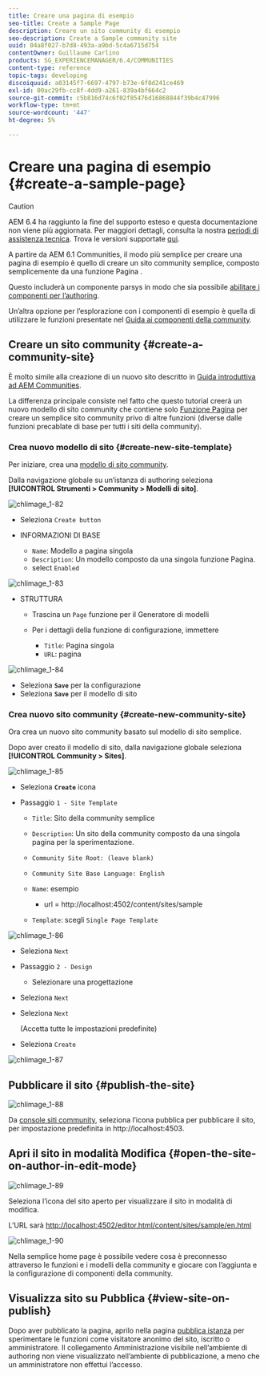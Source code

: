 ```yaml
---
title: Creare una pagina di esempio
seo-title: Create a Sample Page
description: Creare un sito community di esempio
seo-description: Create a Sample community site
uuid: 04a8f027-b7d8-493a-a9bd-5c4a6715d754
contentOwner: Guillaume Carlino
products: SG_EXPERIENCEMANAGER/6.4/COMMUNITIES
content-type: reference
topic-tags: developing
discoiquuid: a03145f7-6697-4797-b73e-6f8d241ce469
exl-id: 00ac29fb-cc8f-4dd9-a261-839a4bf664c2
source-git-commit: c5b816d74c6f02f85476d16868844f39b4c47996
workflow-type: tm+mt
source-wordcount: '447'
ht-degree: 5%

---
```


# Creare una pagina di esempio {#create-a-sample-page}

>[!CAUTION]
>
>AEM 6.4 ha raggiunto la fine del supporto esteso e questa documentazione non viene più aggiornata. Per maggiori dettagli, consulta la nostra [periodi di assistenza tecnica](https://helpx.adobe.com/it/support/programs/eol-matrix.html). Trova le versioni supportate [qui](https://experienceleague.adobe.com/docs/).

A partire da AEM 6.1 Communities, il modo più semplice per creare una pagina di esempio è quello di creare un sito community semplice, composto semplicemente da una funzione Pagina .

Questo includerà un componente parsys in modo che sia possibile [abilitare i componenti per l’authoring](basics.md#accessing-communities-components).

Un’altra opzione per l’esplorazione con i componenti di esempio è quella di utilizzare le funzioni presentate nel [Guida ai componenti della community](components-guide.md).

## Creare un sito community {#create-a-community-site}

È molto simile alla creazione di un nuovo sito descritto in [Guida introduttiva ad AEM Communities](getting-started.md).

La differenza principale consiste nel fatto che questo tutorial creerà un nuovo modello di sito community che contiene solo [Funzione Pagina](functions.md#page-function) per creare un semplice sito community privo di altre funzioni (diverse dalle funzioni precablate di base per tutti i siti della community).

### Crea nuovo modello di sito {#create-new-site-template}

Per iniziare, crea una [modello di sito community](sites.md).

Dalla navigazione globale su un’istanza di authoring seleziona **[!UICONTROL Strumenti > Community > Modelli di sito]**.

![chlimage_1-82](assets/chlimage_1-82.png)

* Seleziona `Create button`
* INFORMAZIONI DI BASE

   * `Name`: Modello a pagina singola
   * `Description`: Un modello composto da una singola funzione Pagina.
   * select `Enabled`

![chlimage_1-83](assets/chlimage_1-83.png)

* STRUTTURA

   * Trascina un `Page` funzione per il Generatore di modelli
   * Per i dettagli della funzione di configurazione, immettere

      * `Title`: Pagina singola
      * `URL`: pagina

![chlimage_1-84](assets/chlimage_1-84.png)

* Seleziona **`Save`** per la configurazione
* Seleziona **`Save`** per il modello di sito

### Crea nuovo sito community {#create-new-community-site}

Ora crea un nuovo sito community basato sul modello di sito semplice.

Dopo aver creato il modello di sito, dalla navigazione globale seleziona **[!UICONTROL Community > Sites]**.

![chlimage_1-85](assets/chlimage_1-85.png)

* Seleziona **`Create`** icona

* Passaggio `1 - Site Template`

   * `Title`: Sito della community semplice
   * `Description`: Un sito della community composto da una singola pagina per la sperimentazione.
   * `Community Site Root: (leave blank)`
   * `Community Site Base Language: English`
   * `Name`: esempio

      * url = http://localhost:4502/content/sites/sample
   * `Template`: scegli `Single Page Template`


![chlimage_1-86](assets/chlimage_1-86.png)

* Seleziona `Next`
* Passaggio `2 - Design`

   * Selezionare una progettazione

* Seleziona `Next`
* Seleziona `Next`

   (Accetta tutte le impostazioni predefinite)

* Seleziona `Create`

![chlimage_1-87](assets/chlimage_1-87.png)

## Pubblicare il sito {#publish-the-site}

![chlimage_1-88](assets/chlimage_1-88.png)

Da [console siti community](sites-console.md), seleziona l’icona pubblica per pubblicare il sito, per impostazione predefinita in http://localhost:4503.

## Apri il sito in modalità Modifica {#open-the-site-on-author-in-edit-mode}

![chlimage_1-89](assets/chlimage_1-89.png)

Seleziona l’icona del sito aperto per visualizzare il sito in modalità di modifica.

L’URL sarà [http://localhost:4502/editor.html/content/sites/sample/en.html](http://localhost:4502/editor.html/content/sites/sample/en.html)

![chlimage_1-90](assets/chlimage_1-90.png)

Nella semplice home page è possibile vedere cosa è preconnesso attraverso le funzioni e i modelli della community e giocare con l’aggiunta e la configurazione di componenti della community.

## Visualizza sito su Pubblica {#view-site-on-publish}

Dopo aver pubblicato la pagina, aprilo nella pagina [pubblica istanza](http://localhost:4503/content/sites/sample/en.html) per sperimentare le funzioni come visitatore anonimo del sito, iscritto o amministratore. Il collegamento Amministrazione visibile nell’ambiente di authoring non viene visualizzato nell’ambiente di pubblicazione, a meno che un amministratore non effettui l’accesso.

